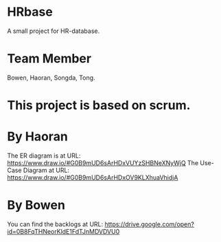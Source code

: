 # HRbase
A small project for HR-database.

# Team Member
Bowen, Haoran, Songda, Tong.

# This project is based on scrum.

# By Haoran
The ER diagram is at URL: https://www.draw.io/#G0B9mUD6sArHDxVUYzSHBNeXNyWjQ
The Use-Case Diagram at URL: https://www.draw.io/#G0B9mUD6sArHDxOV9KLXhuaVhidjA


# By Bowen
You can find the backlogs at URL: https://drive.google.com/open?id=0B8FqTHNeorKldE1FdTJnMDVDVU0
